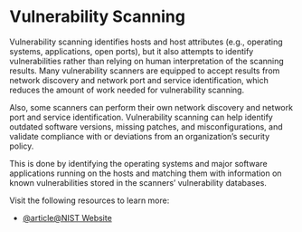 # Vulnerability Scanning

Vulnerability scanning identifies hosts and host attributes
(e.g., operating systems, applications, open ports), but it also attempts to identify vulnerabilities rather
than relying on human interpretation of the scanning results. Many vulnerability scanners are equipped to
accept results from network discovery and network port and service identification, which reduces the
amount of work needed for vulnerability scanning.

Also, some scanners can perform their own network
discovery and network port and service identification. Vulnerability scanning can help identify outdated
software versions, missing patches, and misconfigurations, and validate compliance with or deviations
from an organization’s security policy.

This is done by identifying the operating systems and major
software applications running on the hosts and matching them with information on known vulnerabilities
stored in the scanners’ vulnerability databases.

Visit the following resources to learn more:

- [@article@NIST Website](https://csrc.nist.gov/glossary/term/vulnerability_scanning)
